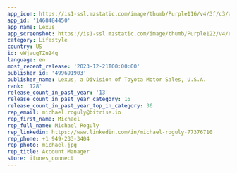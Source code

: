 ```yaml
---
app_icon: https://is1-ssl.mzstatic.com/image/thumb/Purple116/v4/3f/c3/ae/3fc3aead-6274-a6d3-807b-d2b051c4ff9d/AppIcon-Lexus-0-1x_U007emarketing-0-7-0-sRGB-85-220.png/1024x1024bb.png
app_id: '1468484450'
app_name: Lexus
app_screenshot: https://is1-ssl.mzstatic.com/image/thumb/Purple122/v4/e8/56/f0/e856f00a-5873-41ef-a43c-4ddca881faac/23029543-ba34-4b7f-8d84-44253590a8b7_Lexus_-_ENG__U0028iOS_65_-_1284x2778_U0029_01.png/1284x2778bb.png
category: Lifestyle
country: US
id: vWjaugTZu24q
language: en
most_recent_release: '2023-12-21T00:00:00'
publisher_id: '499691903'
publisher_name: Lexus, a Division of Toyota Motor Sales, U.S.A.
rank: '128'
release_count_in_past_year: '13'
release_count_in_past_year_category: 16
release_count_in_past_year_top_in_category: 36
rep_email: michael.roguly@bitrise.io
rep_first_name: Michael
rep_full_name: Michael Roguly
rep_linkedin: https://www.linkedin.com/in/michael-roguly-77376710
rep_phone: +1 949-233-3404
rep_photo: michael.jpg
rep_title: Account Manager
store: itunes_connect
---
```

